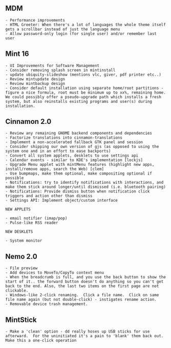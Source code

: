 MDM
---
    
    - Performance improvements
    - HTML Greeter: When there's a lot of languages the whole theme itself gets a scrollbar instead of just the language menu
    - Allow password-only login (for single user) and/or remember last user

Mint 16
-------

    - UI Improvements for Software Management
    - Consider removing splash screen in mintinstall
    - update ubiquity-slideshow (mentions vlc, giver, pdf printer etc..)
    - Review mintupdate design
    - Review mintbackup design
    - Consider default installation using separate home/root partitions - figure a nice formula, root must be minimum up to xx%, remaining home.  We could possibly offer a pseudo-upgrade path which installs a fresh system, but also reinstalls existing programs and user(s) during installation.

Cinnamon 2.0
------------

    - Review any remaining GNOME backend components and dependencies
    - Factorize translations into cinnamon-translations
    - Implement a non-accelerated fallback GTK panel and session
    - Consider shipping our own version of gjs (as opposed to using the system one and in an effort to ease backports)    
    - Convert all system applets, desklets to use settings api
    - Calendar events - similar to KDE's implementation [lockjs] 
    - Upgrade Menu applet with mintMenu features (highlight new apps, install/remove apps, search the Web) [clem]
    - Use bumpmaps, make them optional, make compositing optional if possible
    - Notifications: try to identify notifications with interactions, and make them stick around longer/until dismissed (i.e. bluetooth pairing)
    - Notifications: Provide dismiss button when notification click triggers and action other than dismiss
    - Settings API: Implement object/custom interface
    
    NEW APPLETS
    
    - email notifier (imap/pop)
    - Pulse-like RSS reader
    
    NEW DESKLETS
    
    - System monitor

Nemo 2.0
--------

    - File preview
    - Add devices to MoveTo/CopyTo context menu
    - When the breadcrumb is full, and you use the back button to show the start of it.. the forward button doesn't do anything so you can't get back to the end. Also, the last two items on the first page are not clickable.
    - Windows-like 2-click renaming.  Click a file name.  Click on same file name again (but not double-click) - instigates rename action.
    - Removable device trash management.

MintStick
---------

    - Make a 'clean' option - dd really hoses up USB sticks for use afterward.  For the uninitiated it's a pain to 'blank' them back out.  Make this a one-click operation


